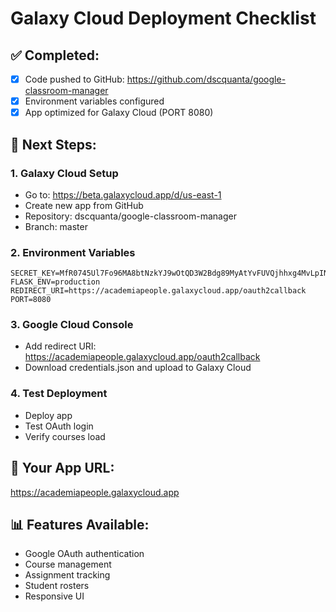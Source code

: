 # Galaxy Cloud Deployment Checklist

## ✅ Completed:
- [x] Code pushed to GitHub: https://github.com/dscquanta/google-classroom-manager
- [x] Environment variables configured
- [x] App optimized for Galaxy Cloud (PORT 8080)

## 🔧 Next Steps:

### 1. Galaxy Cloud Setup
- Go to: https://beta.galaxycloud.app/d/us-east-1
- Create new app from GitHub
- Repository: dscquanta/google-classroom-manager
- Branch: master

### 2. Environment Variables
```
SECRET_KEY=MfR0745Ul7Fo96MA8btNzkYJ9wOtQD3W2Bdg89MyAtYvFUVQjhhxg4MvLpINhwqy
FLASK_ENV=production
REDIRECT_URI=https://academiapeople.galaxycloud.app/oauth2callback
PORT=8080
```

### 3. Google Cloud Console
- Add redirect URI: https://academiapeople.galaxycloud.app/oauth2callback
- Download credentials.json and upload to Galaxy Cloud

### 4. Test Deployment
- Deploy app
- Test OAuth login
- Verify courses load

## 🎯 Your App URL:
https://academiapeople.galaxycloud.app

## 📊 Features Available:
- Google OAuth authentication
- Course management
- Assignment tracking
- Student rosters
- Responsive UI
